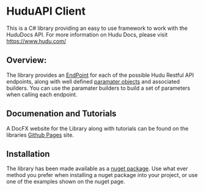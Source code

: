 # HuduAPI Client
This is a C# library providing an easy to use framework to work with the HuduDocs API.
For more information on Hudu Docs, please visit https://www.hudu.com/ 

## Overview:
The library provides an [EndPoint](https://dracon80.github.io/CSharp-HuduAPI-Client/reference/HuduAPI.Endpoints.html) for each of the possible Hudu Restful API endpoints,
along with well defined [paramater objects](https://dracon80.github.io/CSharp-HuduAPI-Client/reference/HuduAPI.Endpoints.Parameters.html) and associated builders. You can use the paramater builders to build a set of parameters when calling each endpoint.

## Documenation and Tutorials
A DocFX website for the Library along with tutorials can be found on the libraries
[Github Pages](https://dracon80.github.io/CSharp-HuduAPI-Client/index.html) site.


## Installation
The library has been made available as a [nuget package](https://www.nuget.org/packages/Hudu-APIClient). Use what ever method you prefer when installing a nuget package into your project, or use one of the examples shown on the nuget page. 
